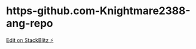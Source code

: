 # https-github.com-Knightmare2388-ang-repo

[Edit on StackBlitz ⚡️](https://stackblitz.com/edit/angular-stjnbb)